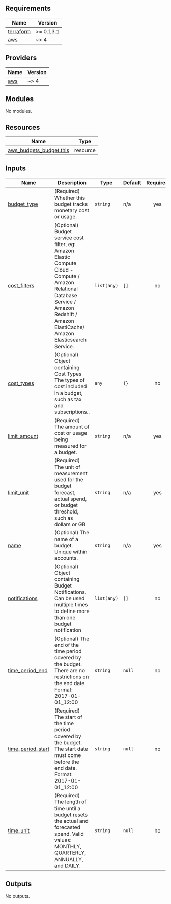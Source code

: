 <!-- BEGIN_TF_DOCS -->
## Requirements

| Name | Version |
|------|---------|
| <a name="requirement_terraform"></a> [terraform](#requirement\_terraform) | >= 0.13.1 |
| <a name="requirement_aws"></a> [aws](#requirement\_aws) | ~> 4 |

## Providers

| Name | Version |
|------|---------|
| <a name="provider_aws"></a> [aws](#provider\_aws) | ~> 4 |

## Modules

No modules.

## Resources

| Name | Type |
|------|------|
| [aws_budgets_budget.this](https://registry.terraform.io/providers/hashicorp/aws/latest/docs/resources/budgets_budget) | resource |

## Inputs

| Name | Description | Type | Default | Required |
|------|-------------|------|---------|:--------:|
| <a name="input_budget_type"></a> [budget\_type](#input\_budget\_type) | (Required) Whether this budget tracks monetary cost or usage. | `string` | n/a | yes |
| <a name="input_cost_filters"></a> [cost\_filters](#input\_cost\_filters) | (Optional) Budget service cost filter, eg: Amazon Elastic Compute Cloud - Compute / Amazon Relational Database Service / Amazon Redshift / Amazon ElastiCache/ Amazon Elasticsearch Service. | `list(any)` | `[]` | no |
| <a name="input_cost_types"></a> [cost\_types](#input\_cost\_types) | (Optional) Object containing Cost Types The types of cost included in a budget, such as tax and subscriptions.. | `any` | `{}` | no |
| <a name="input_limit_amount"></a> [limit\_amount](#input\_limit\_amount) | (Required) The amount of cost or usage being measured for a budget. | `string` | n/a | yes |
| <a name="input_limit_unit"></a> [limit\_unit](#input\_limit\_unit) | (Required) The unit of measurement used for the budget forecast, actual spend, or budget threshold, such as dollars or GB | `string` | n/a | yes |
| <a name="input_name"></a> [name](#input\_name) | (Optional) The name of a budget. Unique within accounts. | `string` | n/a | yes |
| <a name="input_notifications"></a> [notifications](#input\_notifications) | (Optional) Object containing Budget Notifications. Can be used multiple times to define more than one budget notification | `list(any)` | `[]` | no |
| <a name="input_time_period_end"></a> [time\_period\_end](#input\_time\_period\_end) | (Optional) The end of the time period covered by the budget. There are no restrictions on the end date. Format: 2017-01-01\_12:00 | `string` | `null` | no |
| <a name="input_time_period_start"></a> [time\_period\_start](#input\_time\_period\_start) | (Required) The start of the time period covered by the budget. The start date must come before the end date. Format: 2017-01-01\_12:00 | `string` | `null` | no |
| <a name="input_time_unit"></a> [time\_unit](#input\_time\_unit) | (Required) The length of time until a budget resets the actual and forecasted spend. Valid values: MONTHLY, QUARTERLY, ANNUALLY, and DAILY. | `string` | `null` | no |

## Outputs

No outputs.
<!-- END_TF_DOCS -->